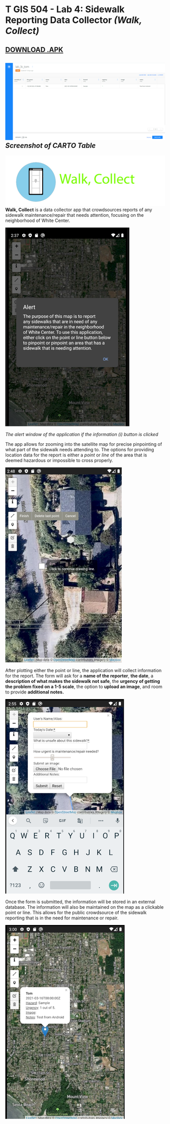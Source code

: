 # T GIS 504 - Lab 4: Sidewalk Reporting Data Collector *(Walk, Collect)*
## [DOWNLOAD .APK](app-release-unsigned.apk)

![Screenshot of CARTO Table](screenshots/carto.png)
*Screenshot of CARTO Table*
---
![Logo of Walk, Collect](screenshots/logo.png)
**Walk, Collect** is a data collector app that crowdsources reports of any sidewalk maintenance/repair that needs attention, focusing on the neighborhood of White Center.

![Alert Window of the Application](screenshots/alert.png)

*The alert window of the application if the information (i) button is clicked*

The app allows for zooming into the satellite map for precise pinpointing of what part of the sidewalk needs attending to. The options for providing location data for the report is either a *point* or *line* of the area that is deemed hazardous or impossible to cross properly.

![Drawing a line](screenshots/location.png)

After plotting either the point or line, the application will collect information for the report. The form will ask for a **name of the reporter**, **the date**, a **description of what makes the sidewalk not safe**, the **urgency of getting the problem fixed on a 1-5 scale**, the option to **upload an image**, and room to provide **additional notes.**

![The data form](screenshots/form.png)

Once the form is submitted, the information will be stored in an external database. The information will also be maintained on the map as a clickable point or line. This allows for the public crowdsource of the sidewalk reporting that is in the need for maintenance or repair.

![The stored data](screenshots/data.png)
